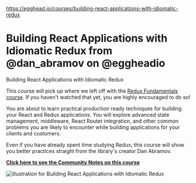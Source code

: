 <a href="https://egghead.io/courses/building-react-applications-with-idiomatic-redux">https://egghead.io/courses/building-react-applications-with-idiomatic-redux</a><div id="articleHeader"><h1>Building React Applications with Idiomatic Redux from @dan_abramov on @eggheadio</h1></div><div><div><div>Building React Applications with Idiomatic Redux</div><div><div><p>This course will pick up where we left off with the <a href="https://egghead.io/series/getting-started-with-redux" target="_blank">Redux Fundamentals course</a>. If you haven't watched that yet, you are highly encouraged to do so!</p><p>You are about to learn practical production ready techniques for building your React and Redux applications. You will explore advanced state management, middleware, React Router integration, and other common problems you are likely to encounter while building applications for your clients and customers.</p><p>Even if you have already spent time studying Redux, this course will show you better practices straight from the library's creator Dan Abramov.</p><p><strong><a href="https://github.com/tayiorbeii/egghead.io_idiomatic_redux_course_notes" target="_blank">Click here to see the Community Notes on this course</a></strong></p></div></div></div></div><div><div class="readableLargeImageContainer"><img src="https://d2eip9sf3oo6c2.cloudfront.net/series/square_covers/000/000/053/full/redux-solutions-react-sq.png" alt="illustration for Building React Applications with Idiomatic Redux" /></div></div>